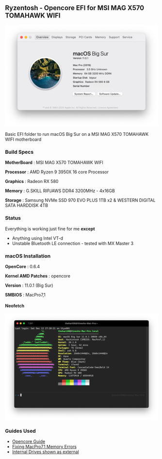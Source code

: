 ## Ryzentosh - Opencore EFI for MSI MAG X570 TOMAHAWK WIFI

![](screenshot/about.png)

Basic EFI folder to run macOS Big Sur on a MSI MAG X570 TOMAHAWK WIFI motherboard

### Build Specs

**MotherBoard** : MSI MAG X570 TOMAHAWK WIFI

**Processor**   : AMD Ryzen 9 3950X 16 core Processor

**Graphics**    : Radeon RX 580

**Memory**      : G.SKILL RIPJAWS DDR4 3200MHz - 4x16GB

**Storage**     : Samsung NVMe SSD 970 EVO PLUS 1TB x2 & WESTERN DIGITAL SATA HARDDISK 4TB


### Status
Everything is working just fine for me **except**

- Anything using Intel VT-d
- Unstable Bluetooth LE connection - tested with MX Master 3

### macOS Installation

**OpenCore**            :   0.6.4

**Kernel AMD Patches**  :   opencore

**Version**             :   11.0.1 (Big Sur) 

**SMBIOS**              :   MacPro7,1

#### Neofetch
![](screenshot/neofetch.png)
### Guides Used

- [Opencore Guide][1]
- [Fixing MacPro7,1 Memory Errors][2]
- [Internal Drives shown as external][3]

[1]: https://dortania.github.io/OpenCore-Install-Guide
[2]: https://dortania.github.io/OpenCore-Post-Install/universal/memory.html#mapping-our-memory
[3]: https://www.reddit.com/r/hackintosh/comments/f0cc4t/internal_drives_shown_as_external_opencore_amd